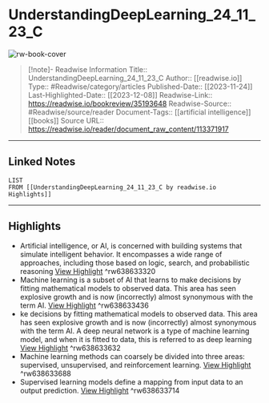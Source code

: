 # UnderstandingDeepLearning_24_11_23_C

![rw-book-cover](https://readwise-assets.s3.amazonaws.com/media/uploaded_book_covers/profile_174804/TZdxzd1b_PX4UlcWkpLfPugt3Qv0yfmUQvMBaY-fXhM-cove_NGMNgYk.png)
<br>
>[!note]- Readwise Information
>Title:: UnderstandingDeepLearning_24_11_23_C
>Author:: [[readwise.io]]
>Type:: #Readwise/category/articles
>Published-Date:: [[2023-11-24]]
>Last-Highlighted-Date:: [[2023-12-08]]
>Readwise-Link:: https://readwise.io/bookreview/35193648
>Readwise-Source:: #Readwise/source/reader
>Document-Tags:: [[artificial intelligence]] [[books]] 
>Source URL:: https://readwise.io/reader/document_raw_content/113371917
--- 

## Linked Notes
```dataview
LIST
FROM [[UnderstandingDeepLearning_24_11_23_C by readwise.io Highlights]]
```

---

## Highlights
- Artificial intelligence, or AI, is concerned with building systems that simulate intelligent behavior. It encompasses a wide range of approaches, including those based on logic, search, and probabilistic reasoning [View Highlight](https://readwise.io/open/638633320) ^rw638633320
- Machine learning is a subset of AI that learns to make decisions by fitting mathematical models to observed data. This area has seen explosive growth and is now (incorrectly) almost synonymous with the term AI. [View Highlight](https://readwise.io/open/638633436) ^rw638633436
- ke decisions by fitting mathematical models to observed data. This area has seen explosive growth and is now (incorrectly) almost synonymous with the term AI. A deep neural network is a type of machine learning model, and when it is fitted
  to data, this is referred to as deep learning [View Highlight](https://readwise.io/open/638633632) ^rw638633632
- Machine learning methods can coarsely be divided into three areas: supervised, unsupervised, and reinforcement learning. [View Highlight](https://readwise.io/open/638633688) ^rw638633688
- Supervised learning models define a mapping from input data to an output prediction. [View Highlight](https://readwise.io/open/638633714) ^rw638633714
